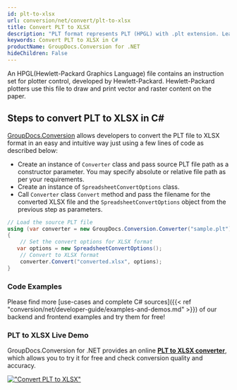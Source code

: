 ```yaml
---
id: plt-to-xlsx
url: conversion/net/convert/plt-to-xlsx
title: Convert PLT to XLSX
description: "PLT format represents PLT (HPGL) with .plt extension. Learn how to convert PLT to XLSX file programmatically in C# language using GroupDocs.Conversion for .NET library."
keywords: Convert PLT to XLSX in C#
productName: GroupDocs.Conversion for .NET
hideChildren: False
---
```


An HPGL(Hewlett-Packard Graphics Language) file contains an instruction set for plotter control, developed by Hewlett-Packard. Hewlett-Packard plotters use this file to draw and print vector and raster content on the paper.

## Steps to convert PLT to XLSX in C#

[GroupDocs.Conversion](https://products.groupdocs.com/conversion/net) allows developers to convert the PLT file to XLSX format in an easy and intuitive way just using a few lines of code as described below:

* Create an instance of `Converter` class and pass source PLT file path as a constructor parameter. You may specify absolute or relative file path as per your requirements. 
* Create an instance of `SpreadsheetConvertOptions` class.
* Call `Converter` class `Convert` method and pass the filename for the converted XLSX file and the `SpreadsheetConvertOptions` object from the previous step as parameters.

```csharp
// Load the source PLT file
using (var converter = new GroupDocs.Conversion.Converter("sample.plt"))
{
    // Set the convert options for XLSX format
   var options = new SpreadsheetConvertOptions();
    // Convert to XLSX format
    converter.Convert("converted.xlsx", options);
}
```

### Code Examples

Please find more [use-cases and complete C# sources]({{< ref "conversion/net/developer-guide/examples-and-demos.md" >}}) of our backend and frontend examples and try them for free!

### PLT to XLSX Live Demo

GroupDocs.Conversion for .NET provides an online [**PLT to XLSX converter**](https://products.groupdocs.app/conversion/plt-to-xlsx), which allows you to try it for free and check conversion quality and accuracy.

[!["Convert PLT to XLSX"](conversion/net/images/convert-to-xlsx/convert-plt-to-xlsx.png)](https://products.groupdocs.app/conversion/plt-to-xlsx)